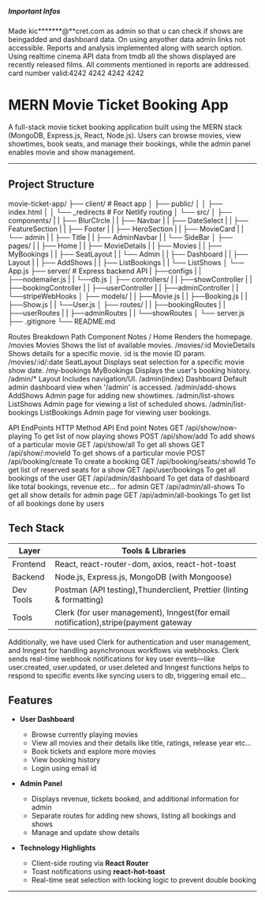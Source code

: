 ##### Important Infos
Made kic*******@**cret.com as admin so that u can check if shows are beingadded and dashboard data. On using anyother data admin links not accessible.
Reports and analysis implemented along with search option. Using realtime cinema API data from tmdb all the shows displayed are recently released films.
All comments mentioned in reports are addressed. 
card number valid:4242 4242 4242 4242

# MERN Movie Ticket Booking App

A full-stack movie ticket booking application built using the MERN stack (MongoDB, Express.js, React, Node.js). Users can browse movies, view showtimes, 
book seats, and manage their bookings, while the admin panel enables movie and show management.

---
##  Project Structure

movie-ticket-app/
├── client/ # React app
│ ├── public/
│ │ ├── index.html
│ │ └── _redirects # For Netlify routing
│ └── src/
│ ├── components/
| |   ├── BlurCIrcle
| |   ├── Navbar
| |   ├── DateSelect
| |   ├── FeatureSection
| |   ├── Footer
| |   ├── HeroSection
| |   ├── MovieCard
| |   └── admin
| |       ├── Title
| |       ├── AdminNavbar
| |       └── SideBar
│ ├── pages/
| |   ├── Home
| |   ├── MovieDetails
| |   ├── Movies
| |   ├── MyBookings
| |   ├── SeatLayout
| |   └── Admin
| |       ├── Dashboard
| |       ├── Layout
| |       ├── AddShows
| |       ├── ListBookings
| |       └── ListShows
│ └── App.js
├── server/ # Express backend API
| ├──configs
| |  ├──nodemailer.js
| |  └──db.js
│ ├── controllers/
| |   ├──showController
| |   ├──bookingController
| |   ├──userController
| |   ├──adminController
| |   └──stripeWebHooks
│ ├── models/
| |   ├──Movie.js
| |   ├──Booking.js
| |   ├──Show.js
| |   └──User.js
│ ├── routes/
| |   ├──bookingRoutes
| |   ├──userRoutes
| |   ├──adminRoutes
| |   └──showRoutes
│ └── server.js
├── .gitignore
└── README.md

Routes Breakdown
Path	                Component	                           Notes
/	                       Home	                       Renders the homepage.
/movies	                Movies	                 Shows the list of available movies.
/movies/:id	         MovieDetails	       Shows details for a specific movie. :id is the movie ID param.
/movies/:id/:date	    SeatLayout	             Displays seat selection for a specific movie show date.
/my-bookings	        MyBookings	                Displays the user's booking history.
/admin/*	              Layout	                     Includes navigation/UI.
/admin(index)	         Dashboard	            Default admin dashboard view when '/admin' is accessed.
/admin/add-shows	     AddShows	                  Admin page for adding new showtimes.
/admin/list-shows	     ListShows	           Admin page for viewing a list of scheduled shows.
/admin/list-bookings	ListBookings	            Admin page for viewing user bookings.

API EndPoints
HTTP Method      API End point            Notes
GET           /api/show/now-playing     To get list of now playing shows
POST          /api/show/add             To add shows of a particular movie
GET           /api/show/all             To get all shows
GET           /api/show/:movieId        To get shows of a particular movie
POST          /api/booking/create       To create a booking
GET           /api/booking/seats/:showId To get list of reserved seats for a show
GET           /api/user/bookings        To get all bookings of the user
GET           /api/admin/dashboard      To get data of dashboard like total bookings, revenue etc… for admin
GET           /api/admin/all-shows      To get all show details for admin page
GET           /api/admin/all-bookings   To get list of all bookings done by users

##  Tech Stack

| Layer     | Tools & Libraries                                                                 |
|-----------|-----------------------------------------------------------------------------------|
| Frontend  | React, react-router-dom, axios, react-hot-toast                                   |
| Backend   | Node.js, Express.js, MongoDB (with Mongoose)                                      |
| Dev Tools | Postman (API testing),Thunderclient, Prettier (linting & formatting)              |
|  Tools    | Clerk (for user management), Inngest(for email notification),stripe(payment gateway|

Additionally, we have used Clerk for authentication and user management, and Inngest for handling asynchronous workflows via webhooks.
Clerk sends real-time webhook notifications for key user events—like user.created, user.updated, or user.deleted and Inngest functions helps to respond 
to specific events like syncing users to db, triggering email etc...

##  Features

- **User Dashboard**
  - Browse currently playing movies
  - View all movies and their details like title, ratings, release year etc...
  - Book tickets and explore more movies
  - View booking history
  - Login using email id

- **Admin Panel**
  - Displays revenue, tickets booked, and additional information for admin
  - Separate routes for adding new shows, listing all bookings and shows
  - Manage and update show details

- **Technology Highlights**
  - Client-side routing via **React Router**
  - Toast notifications using **react-hot-toast**
  - Real-time seat selection with locking logic to prevent double booking
  

---
